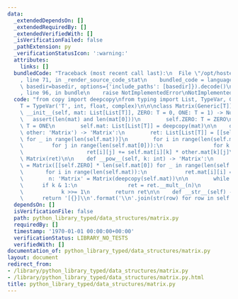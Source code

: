 ```yaml
---
data:
  _extendedDependsOn: []
  _extendedRequiredBy: []
  _extendedVerifiedWith: []
  _isVerificationFailed: false
  _pathExtension: py
  _verificationStatusIcon: ':warning:'
  attributes:
    links: []
  bundledCode: "Traceback (most recent call last):\n  File \"/opt/hostedtoolcache/Python/3.9.1/x64/lib/python3.9/site-packages/onlinejudge_verify/documentation/build.py\"\
    , line 71, in _render_source_code_stat\n    bundled_code = language.bundle(stat.path,\
    \ basedir=basedir, options={'include_paths': [basedir]}).decode()\n  File \"/opt/hostedtoolcache/Python/3.9.1/x64/lib/python3.9/site-packages/onlinejudge_verify/languages/python.py\"\
    , line 96, in bundle\n    raise NotImplementedError\nNotImplementedError\n"
  code: "from copy import deepcopy\nfrom typing import List, TypeVar, Generic\n\n\
    T = TypeVar('T', int, float, complex)\n\n\nclass Matrix(Generic[T]):\n    def\
    \ __init__(self, mat: List[List[T]], ZERO: T = 0, ONE: T = 1) -> None:\n     \
    \   assert(len(mat) and len(mat[0]))\n        self.ZERO: T = ZERO\n        self.ONE:\
    \ T = ONE\n        self.mat: List[List[T]] = deepcopy(mat)\n\n    def __mult__(self,\
    \ other: 'Matrix') -> 'Matrix':\n        ret: List[List[T]] = [[self.ZERO] * len(other.mat[0])\
    \ for _ in range(len(self.mat))]\n        for i in range(len(self.mat)):\n   \
    \         for j in range(len(self.mat[0])):\n                for k in range(len(self.mat[0])):\n\
    \                    ret[i][j] += self.mat[i][k] * other.mat[k][j]\n        return\
    \ Matrix(ret)\n\n    def __pow__(self, k: int) -> 'Matrix':\n        ret: 'Matrix'\
    \ = Matrix([[self.ZERO] * len(self.mat[0]) for _ in range(len(self.mat))])\n \
    \       for i in range(len(self.mat)):\n            ret.mat[i][i] = self.ONE\n\
    \        n: 'Matrix' = Matrix(deepcopy(self.mat))\n\n        while k:\n      \
    \      if k & 1:\n                ret = ret.__mult__(n)\n            n = n.__mult__(n)\n\
    \            k >>= 1\n        return ret\n\n    def __str__(self) -> str:\n  \
    \      return '[{}]\\n'.format('\\n'.join(str(row) for row in self.mat))\n"
  dependsOn: []
  isVerificationFile: false
  path: python_library_typed/data_structures/matrix.py
  requiredBy: []
  timestamp: '1970-01-01 00:00:00+00:00'
  verificationStatus: LIBRARY_NO_TESTS
  verifiedWith: []
documentation_of: python_library_typed/data_structures/matrix.py
layout: document
redirect_from:
- /library/python_library_typed/data_structures/matrix.py
- /library/python_library_typed/data_structures/matrix.py.html
title: python_library_typed/data_structures/matrix.py
---
```

